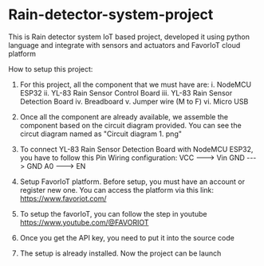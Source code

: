 # Rain-detector-system-project
This is Rain detector system IoT based project, developed it using python language and integrate with sensors and actuators and FavorIoT cloud platform

How to setup this project:

1. For this project, all the component that we must have are:
   i. NodeMCU ESP32
   ii. YL-83 Rain Sensor Control Board
   iii. YL-83 Rain Sensor Detection Board
   iv. Breadboard
   v. Jumper wire (M to F)
   vi. Micro USB

2. Once all the component are already available, we assemble the component based on the circuit diagram provided. You can see the circut diagram named as "Circuit    diagram 1. png"

3. To connect YL-83 Rain Sensor Detection Board with NodeMCU ESP32, you have to follow this Pin Wiring configuration:
   VCC ---> Vin
   GND ---> GND
   A0 ---> EN
   
4. Setup FavorIoT platform. Before setup, you must have an account or register new one. You can access the platform via this link: https://www.favoriot.com/

5. To setup the favorIoT, you can follow the step in youtube https://www.youtube.com/@FAVORIOT

6. Once you get the API key, you need to put it into the source code

7. The setup is already installed. Now the project can be launch
